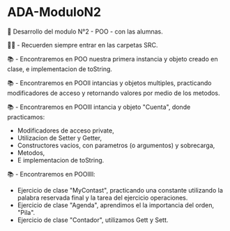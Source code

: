 # ADA-ModuloN2

📌 Desarrollo del modulo N°2 - POO - con las alumnas.

✋🏽 - Recuerden siempre entrar en las carpetas SRC.

📚 - Encontraremos en POO nuestra primera instancia y objeto creado en clase, e implementacion de toString.

📚 - Encontraremos en POOll intancias y objetos multiples, practicando modificadores de acceso y retornando valores por medio de los metodos.

📚 - Encontraremos en POOlll intancia y objeto "Cuenta", donde practicamos:
   - Modificadores de acceso private,
   - Utilizacion de  Setter y Getter,
   - Constructores vacios, con parametros (o argumentos) y  sobrecarga, 
   - Metodos,
   - E implementacion de toString.
   
📚 - Encontraremos en POOllll:
   - Ejercicio de clase "MyContast", practicando una constante utilizando la palabra reservada final y la tarea del ejercicio operaciones.
   - Ejercicio de clase "Agenda", aprendimos el la importancia del orden, "Pila".
   - Ejercicio de clase "Contador", utilizamos Gett y Sett.


